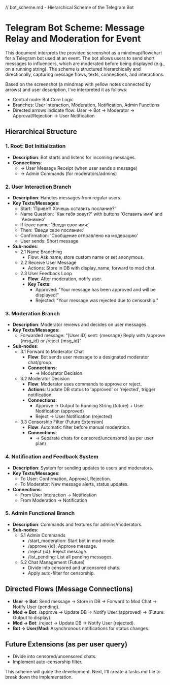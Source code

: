 
// bot_scheme.md - Hierarchical Scheme of the Telegram Bot

# Telegram Bot Scheme: Message Relay and Moderation for Event

This document interprets the provided screenshot as a mindmap/flowchart for a Telegram bot used at an event. The bot allows users to send short messages to influencers, which are moderated before being displayed (e.g., on a running string). The scheme is structured hierarchically and directionally, capturing message flows, texts, connections, and interactions.

Based on the screenshot (a mindmap with yellow notes connected by arrows) and user description, I've interpreted it as follows:
- Central node: Bot Core Logic
- Branches: User Interaction, Moderation, Notification, Admin Functions
- Directed arrows indicate flow: User -> Bot -> Moderator -> Approval/Rejection -> User Notification

## Hierarchical Structure

### 1. Root: Bot Initialization
   - **Description**: Bot starts and listens for incoming messages.
   - **Connections**:
     - → User Message Receipt (when user sends a message)
     - → Admin Commands (for moderators/admins)

### 2. User Interaction Branch
   - **Description**: Handles messages from regular users.
   - **Key Texts/Messages**:
     - Start: 'Привет! Хочешь оставить послание?'
     - Name Question: 'Как тебя зовут?' with buttons 'Оставить имя' and 'Анонимно'
     - If leave name: 'Введи свое имя:'
     - Then: 'Введи свое послание:'
     - Confirmation: 'Сообщение отправлено на модерацию'
     - User sends: Short message
   - **Sub-nodes**:
     - 2.1 Name Branching
       - Flow: Ask name, store custom name or set anonymous.
     - 2.2 Receive User Message
       - Actions: Store in DB with display_name, forward to mod chat.
     - 2.3 User Feedback Loop
       - **Flow**: After moderation, notify user.
       - **Key Texts**:
         - Approved: "Your message has been approved and will be displayed!"
         - Rejected: "Your message was rejected due to censorship."

### 3. Moderation Branch
   - **Description**: Moderator reviews and decides on user messages.
   - **Key Texts/Messages**:
     - Forwarded message: "[User ID] sent: {message} Reply with /approve {msg_id} or /reject {msg_id}"
   - **Sub-nodes**:
     - 3.1 Forward to Moderator Chat
       - **Flow**: Bot sends user message to a designated moderator chat/group.
       - **Connections**:
         - → Moderator Decision
     - 3.2 Moderator Decision
       - **Flow**: Moderator uses commands to approve or reject.
       - **Actions**: Update DB status to 'approved' or 'rejected', trigger notification.
       - **Connections**:
         - Approve → Output to Running String (future) + User Notification (approved)
         - Reject → User Notification (rejected)
     - 3.3 Censorship Filter (Future Extension)
       - **Flow**: Automatic filter before manual moderation.
       - **Connections**:
         - → Separate chats for censored/uncensored (as per user plan)

### 4. Notification and Feedback System
   - **Description**: System for sending updates to users and moderators.
   - **Key Texts/Messages**:
     - To User: Confirmation, Approval, Rejection.
     - To Moderator: New message alerts, status updates.
   - **Connections**:
     - From User Interaction → Notification
     - From Moderation → Notification

### 5. Admin Functional Branch
   - **Description**: Commands and features for admins/moderators.
   - **Sub-nodes**:
     - 5.1 Admin Commands
       - /start_moderation: Start bot in mod mode.
       - /approve {id}: Approve message.
       - /reject {id}: Reject message.
       - /list_pending: List all pending messages.
     - 5.2 Chat Management (Future)
       - Divide into censored and uncensored chats.
       - Apply auto-filter for censorship.

## Directed Flows (Message Connections)
- **User → Bot**: Send message → Store in DB → Forward to Mod Chat → Notify User (pending).
- **Mod → Bot**: /approve → Update DB → Notify User (approved) → (Future: Output to display).
- **Mod → Bot**: /reject → Update DB → Notify User (rejected).
- **Bot → User/Mod**: Asynchronous notifications for status changes.

## Future Extensions (as per user query)
- Divide into censored/uncensored chats.
- Implement auto-censorship filter.

This scheme will guide the development. Next, I'll create a tasks.md file to break down the implementation. 